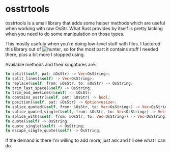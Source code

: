 osstrtools
======

osstrtools is a small library that adds some helper methods which are useful when working with raw OsStr. What Rust provides by itself is pretty lacking when you need to do some manipulation on those types.

This mostly usefuly when you're doing low-level stuff with files. I factored this library out of ![hunter](https://github.com/rabite0/hunter), so for the most part it contains stuff I needed there, plus a bit more I stopped using.

Available methods and their singatures are:

```rust
fn split(&self, pat: &OsStr) -> Vec<OsString>;
fn split_lines(&self) -> Vec<OsString>;
fn replace(&self, from: &OsStr, to: &OsStr) -> OsString;
fn trim_last_space(&self) -> OsString;
fn trim_end_newlines(&self) -> &OsStr;
fn contains_osstr(&self, pat: &OsStr) -> bool;
fn position(&self, pat: &OsStr) -> Option<usize>;
fn splice_quoted(&self, from: &OsStr, to: Vec<OsString>) -> Vec<OsString>;
fn splice_quoted_single(&self, from: &OsStr, to: Vec<OsString>) -> Vec<OsString>;
fn splice_with(&self, from: &OsStr, to: Vec<OsString>) -> Vec<OsString>;
fn quote(&self) -> OsString;
fn quote_single(&self) -> OsString;
fn escape_single_quote(&self) -> OsString;
```

If the demand is there I'm willing to add more, just ask and I'll see what I can do.
